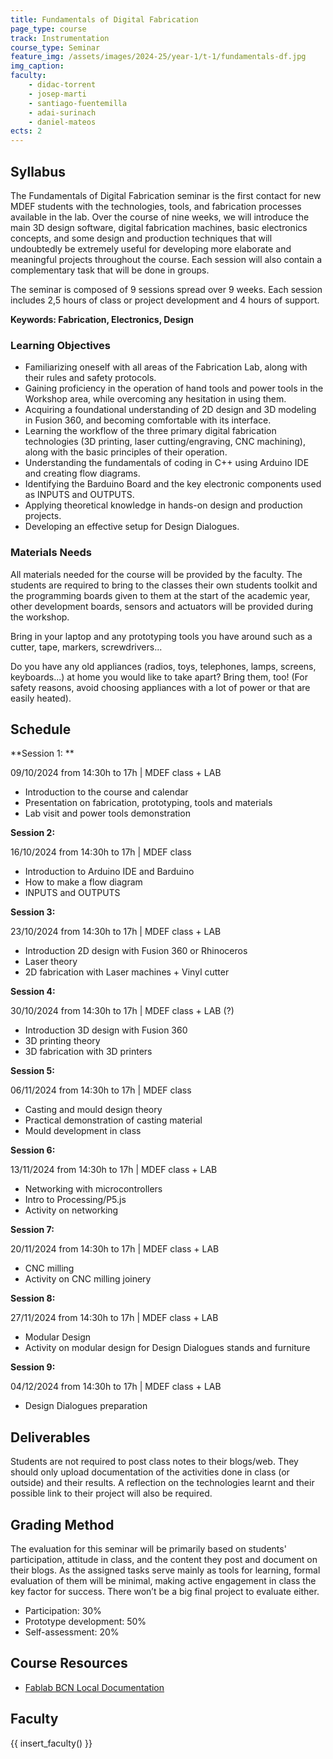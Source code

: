 ```yaml
---
title: Fundamentals of Digital Fabrication
page_type: course
track: Instrumentation
course_type: Seminar
feature_img: /assets/images/2024-25/year-1/t-1/fundamentals-df.jpg
img_caption:
faculty:
    - didac-torrent
    - josep-marti
    - santiago-fuentemilla
    - adai-surinach
    - daniel-mateos
ects: 2
---
```



## Syllabus

The Fundamentals of Digital Fabrication seminar is the first contact for new MDEF students with the technologies, tools, and fabrication processes available in the lab. Over the course of nine weeks, we will introduce the main 3D design software, digital fabrication machines, basic electronics concepts, and some design and production techniques that will undoubtedly be extremely useful for developing more elaborate and meaningful projects throughout the course. Each session will also contain a complementary task that will be done in groups.

The seminar is composed of 9 sessions spread over 9 weeks. Each session includes 2,5 hours of class or project development and 4 hours of support.

**Keywords: Fabrication, Electronics, Design**

### Learning Objectives

- Familiarizing oneself with all areas of the Fabrication Lab, along with their rules and safety protocols.
- Gaining proficiency in the operation of hand tools and power tools in the Workshop area, while overcoming any hesitation in using them.
- Acquiring a foundational understanding of 2D design and 3D modeling in Fusion 360, and becoming comfortable with its interface.
- Learning the workflow of the three primary digital fabrication technologies (3D printing, laser cutting/engraving, CNC machining), along with the basic principles of their operation.
- Understanding the fundamentals of coding in C++ using Arduino IDE and creating flow diagrams.
- Identifying the Barduino Board and the key electronic components used as INPUTS and OUTPUTS.
- Applying theoretical knowledge in hands-on design and production projects.
- Developing an effective setup for Design Dialogues.



### Materials Needs

All materials needed for the course will be provided by the faculty. The students are required to bring to the classes their own students toolkit and the programming boards given to them at the start of the academic year, other development boards, sensors and actuators will be provided during the workshop.

Bring in your laptop and any prototyping tools you have around such as a cutter, tape, markers, screwdrivers...

Do you have any old appliances (radios, toys, telephones, lamps, screens, keyboards...) at home you would like to take apart? Bring them, too! (For safety reasons, avoid choosing appliances with a lot of power or that are easily heated).

## Schedule

**Session 1: **

09/10/2024 from 14:30h to 17h | MDEF class + LAB

* Introduction to the course and calendar
* Presentation on fabrication, prototyping, tools and materials
* Lab visit and power tools demonstration

**Session 2:**

16/10/2024 from 14:30h to 17h | MDEF class

* Introduction to Arduino IDE and Barduino
* How to make a flow diagram 
* INPUTS and OUTPUTS

**Session 3:**

23/10/2024 from 14:30h to 17h | MDEF class + LAB

* Introduction 2D design with Fusion 360 or Rhinoceros
* Laser theory
* 2D fabrication with Laser machines + Vinyl cutter

**Session 4:**

30/10/2024 from 14:30h to 17h | MDEF class + LAB (?)

* Introduction 3D design with Fusion 360
* 3D printing theory
* 3D fabrication with 3D printers

**Session 5:**

06/11/2024 from 14:30h to 17h | MDEF class

* Casting and mould design theory
* Practical demonstration of casting material
* Mould development in class

**Session 6:**

13/11/2024 from 14:30h to 17h | MDEF class + LAB

* Networking with microcontrollers
* Intro to Processing/P5.js
* Activity on networking

**Session 7:**

20/11/2024 from 14:30h to 17h | MDEF class + LAB

* CNC milling
* Activity on CNC milling joinery

**Session 8:**

27/11/2024 from 14:30h to 17h | MDEF class + LAB

* Modular Design 
* Activity on modular design for Design Dialogues stands and furniture

**Session 9:**

04/12/2024 from 14:30h to 17h | MDEF class + LAB

* Design Dialogues preparation


## Deliverables

Students are not required to post class notes to their blogs/web. They should only upload documentation of the activities done in class (or outside) and their results. A reflection on the technologies learnt and their possible link to their project will also be required.

## Grading Method

The evaluation for this seminar will be primarily based on students' participation, attitude in class, and the content they post and document on their blogs. As the assigned tasks serve mainly as tools for learning, formal evaluation of them will be minimal, making active engagement in class the key factor for success. There won’t be a big final project to evaluate either.

- Participation: 30%
- Prototype development: 50%
- Self-assessment: 20%

## Course Resources

- [Fablab BCN Local Documentation](https://fablabbcn-projects.gitlab.io/learning/educational-docs/fabacademy/course-info/what_is_it/) 

## Faculty

{{ insert_faculty() }}